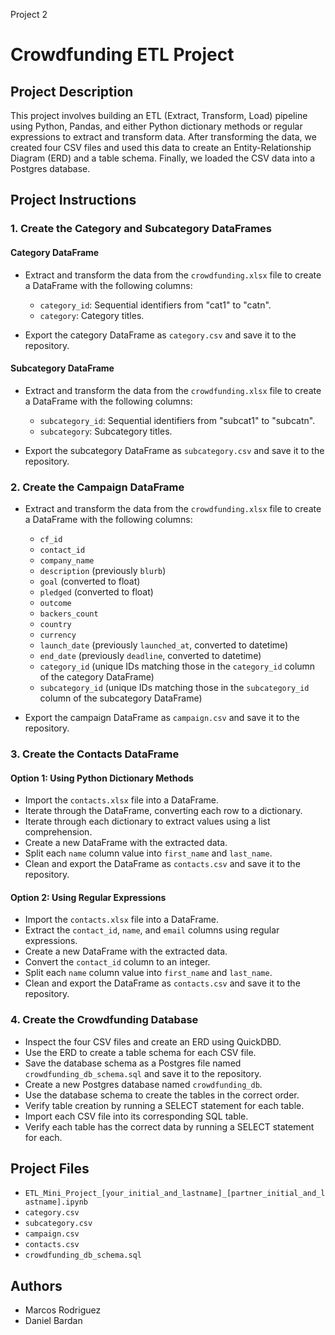 Project 2 
# Crowdfunding ETL Project

## Project Description

This project involves building an ETL (Extract, Transform, Load) pipeline using Python, Pandas, and either Python dictionary methods or regular expressions to extract and transform data. After transforming the data, we created four CSV files and used this data to create an Entity-Relationship Diagram (ERD) and a table schema. Finally, we loaded the CSV data into a Postgres database.

## Project Instructions

### 1. Create the Category and Subcategory DataFrames

#### Category DataFrame
- Extract and transform the data from the `crowdfunding.xlsx` file to create a DataFrame with the following columns:
  - `category_id`: Sequential identifiers from "cat1" to "catn".
  - `category`: Category titles.

- Export the category DataFrame as `category.csv` and save it to the repository.

#### Subcategory DataFrame
- Extract and transform the data from the `crowdfunding.xlsx` file to create a DataFrame with the following columns:
  - `subcategory_id`: Sequential identifiers from "subcat1" to "subcatn".
  - `subcategory`: Subcategory titles.

- Export the subcategory DataFrame as `subcategory.csv` and save it to the repository.

### 2. Create the Campaign DataFrame

- Extract and transform the data from the `crowdfunding.xlsx` file to create a DataFrame with the following columns:
  - `cf_id`
  - `contact_id`
  - `company_name`
  - `description` (previously `blurb`)
  - `goal` (converted to float)
  - `pledged` (converted to float)
  - `outcome`
  - `backers_count`
  - `country`
  - `currency`
  - `launch_date` (previously `launched_at`, converted to datetime)
  - `end_date` (previously `deadline`, converted to datetime)
  - `category_id` (unique IDs matching those in the `category_id` column of the category DataFrame)
  - `subcategory_id` (unique IDs matching those in the `subcategory_id` column of the subcategory DataFrame)

- Export the campaign DataFrame as `campaign.csv` and save it to the repository.

### 3. Create the Contacts DataFrame

#### Option 1: Using Python Dictionary Methods

- Import the `contacts.xlsx` file into a DataFrame.
- Iterate through the DataFrame, converting each row to a dictionary.
- Iterate through each dictionary to extract values using a list comprehension.
- Create a new DataFrame with the extracted data.
- Split each `name` column value into `first_name` and `last_name`.
- Clean and export the DataFrame as `contacts.csv` and save it to the repository.

#### Option 2: Using Regular Expressions

- Import the `contacts.xlsx` file into a DataFrame.
- Extract the `contact_id`, `name`, and `email` columns using regular expressions.
- Create a new DataFrame with the extracted data.
- Convert the `contact_id` column to an integer.
- Split each `name` column value into `first_name` and `last_name`.
- Clean and export the DataFrame as `contacts.csv` and save it to the repository.

### 4. Create the Crowdfunding Database

- Inspect the four CSV files and create an ERD using QuickDBD.
- Use the ERD to create a table schema for each CSV file.
- Save the database schema as a Postgres file named `crowdfunding_db_schema.sql` and save it to the repository.
- Create a new Postgres database named `crowdfunding_db`.
- Use the database schema to create the tables in the correct order.
- Verify table creation by running a SELECT statement for each table.
- Import each CSV file into its corresponding SQL table.
- Verify each table has the correct data by running a SELECT statement for each.



## Project Files

- `ETL_Mini_Project_[your_initial_and_lastname]_[partner_initial_and_lastname].ipynb`
- `category.csv`
- `subcategory.csv`
- `campaign.csv`
- `contacts.csv`
- `crowdfunding_db_schema.sql`

## Authors

- Marcos Rodriguez
- Daniel Bardan
